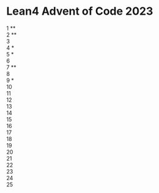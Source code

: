 # Lean4 Advent of Code 2023

1 **  
2 **  
3   
4 *  
5 *  
6  
7 **  
8  
9 *  
10  
11  
12  
13  
14  
15  
16  
17  
18  
19  
20  
21  
22  
23  
24  
25  
